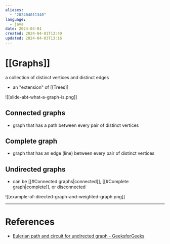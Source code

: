 ```yaml
---
aliases:
  - "202404011340"
language:
  - java
date: 2024-04-01
created: 2024-04-01T13:40
updated: 2024-04-03T13:16
---
```

# [[Graphs]]
a collection of distinct vertices and distinct edges
- an "extension" of [[Trees]]

![[slide-abt-what-a-graph-is.png]]


## Connected graphs
- graph that has a path between every pair of distinct vertices

## Complete graph
- graph that has an edge (line) between every pair of distinct vertices

## Undirected graphs
- can be [[#Connected graphs|connected]], [[#Complete graph|complete]], or disconnected

![[example-of-directed-graph-and-weighted-graph.png]]


___
# References
- [Eulerian path and circuit for undirected graph - GeeksforGeeks](https://www.geeksforgeeks.org/eulerian-path-and-circuit/)